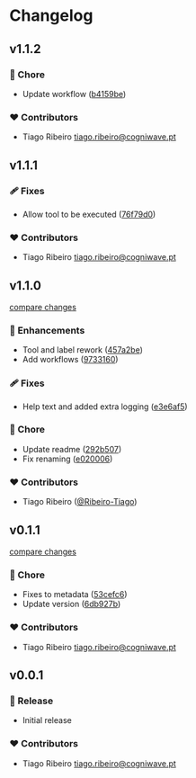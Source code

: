 # Changelog

## v1.1.2


### 🏡 Chore

- Update workflow ([b4159be](https://github.com/cogniwave/gh-sync/commit/b4159be))

### ❤️ Contributors

- Tiago Ribeiro <tiago.ribeiro@cogniwave.pt>

## v1.1.1


### 🩹 Fixes

- Allow tool to be executed ([76f79d0](https://github.com/cogniwave/gh-sync/commit/76f79d0))

### ❤️ Contributors

- Tiago Ribeiro <tiago.ribeiro@cogniwave.pt>

## v1.1.0

[compare changes](https://github.com/cogniwave/gh-sync/compare/v0.1.1...v1.1.0)

### 🚀 Enhancements

- Tool and label rework ([457a2be](https://github.com/cogniwave/gh-sync/commit/457a2be))
- Add workflows ([9733160](https://github.com/cogniwave/gh-sync/commit/9733160))

### 🩹 Fixes

- Help text and added extra logging ([e3e6af5](https://github.com/cogniwave/gh-sync/commit/e3e6af5))

### 🏡 Chore

- Update readme ([292b507](https://github.com/cogniwave/gh-sync/commit/292b507))
- Fix renaming ([e020006](https://github.com/cogniwave/gh-sync/commit/e020006))

### ❤️ Contributors

- Tiago Ribeiro ([@Ribeiro-Tiago](https://github.com/Ribeiro-Tiago))

## v0.1.1

[compare changes](https://github.com/cogniwave/gh-sync/compare/v0.0.9...v0.1.1)

### 🏡 Chore

- Fixes to metadata ([53cefc6](https://github.com/cogniwave/gh-sync/commit/53cefc6))
- Update version ([6db927b](https://github.com/cogniwave/gh-sync/commit/6db927b))

### ❤️ Contributors

- Tiago Ribeiro <tiago.ribeiro@cogniwave.pt>

## v0.0.1


### 🚀 Release


- Initial release

### ❤️ Contributors

- Tiago Ribeiro <tiago.ribeiro@cogniwave.pt>

